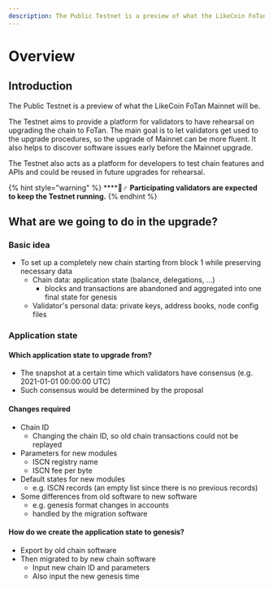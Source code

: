 ```yaml
---
description: The Public Testnet is a preview of what the LikeCoin FoTan Mainnet will be.
---
```


# Overview

## Introduction

The Public Testnet is a preview of what the LikeCoin FoTan Mainnet will be.

The Testnet aims to provide a platform for validators to have rehearsal on upgrading the chain to FoTan. The main goal is to let validators get used to the upgrade procedures, so the upgrade of Mainnet can be more fluent. It also helps to discover software issues early before the Mainnet upgrade.

The Testnet also acts as a platform for developers to test chain features and APIs and could be reused in future upgrades for rehearsal. 

{% hint style="warning" %}
\*\*\*\*🧙♂ **Participating validators are expected to keep the Testnet running.**
{% endhint %}

## What are we going to do in the upgrade?

### Basic idea

* To set up a completely new chain starting from block 1 while preserving necessary data
  * Chain data: application state \(balance, delegations, ...\)
    * blocks and transactions are abandoned and aggregated into one final state for genesis
  * Validator's personal data: private keys, address books, node config files

### Application state

#### Which application state to upgrade from?

* The snapshot at a certain time which validators have consensus \(e.g. 2021-01-01 00:00:00 UTC\)
* Such consensus would be determined by the proposal

#### Changes required

* Chain ID
  * Changing the chain ID, so old chain transactions could not be replayed
* Parameters for new modules
  * ISCN registry name
  * ISCN fee per byte
* Default states for new modules
  * e.g. ISCN records \(an empty list since there is no previous records\)
* Some differences from old software to new software
  * e.g. genesis format changes in accounts
  * handled by the migration software

#### How do we create the application state to genesis?

* Export by old chain software
* Then migrated to by new chain software
  * Input new chain ID and parameters
  * Also input the new genesis time

